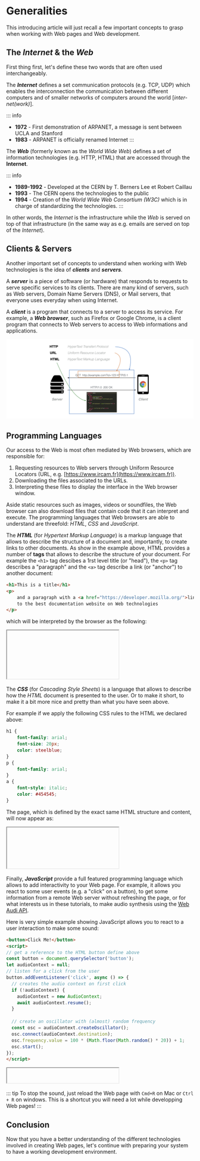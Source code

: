 <script setup>
import { withBase } from 'vitepress'
</script>

# Generalities

This introducing article will just recall a few important concepts to grasp when working with Web pages and Web development.

## The _Internet_ & the _Web_

First thing first, let's define these two words that are often used interchangeably.

The _**Internet**_ defines a set communication protocols (e.g. TCP, UDP) which enables the interconnection the communication between different computers and of smaller networks of computers around the world [_inter-net(work)_].

::: info
- **1972** - First demonstration of ARPANET, a message is sent between UCLA and Stanford
- **1983** - ARPANET is officially renamed Internet
:::

The _**Web**_ (formerly known as the _World Wide Web_) defines a set of information technologies (e.g. HTTP, HTML) that are accessed through the __Internet__.

::: info
- **1989-1992** - Developed at the CERN by T. Berners Lee et Robert Caillau 
- **1993** - The CERN opens the technologies to the public
- **1994** - Creation of the _World Wide Web Consortium (W3C)_ which is in charge of standardizing the technologies.
:::

In other words, the _Internet_ is the infrastructure while the _Web_ is served on top of that infrastructure (in the same way as e.g. emails are served on top of the _Internet_).

## Clients & Servers

Another important set of concepts to understand when working with Web technologies is the idea of _**clients**_ and _**servers**_.

A _**server**_ is a piece of software (or hardware) that responds to requests to serve specific services to its clients. There are many kind of servers, such as Web servers, Domain Name Servers (DNS), or Mail servers, that everyone uses everyday when using Internet.

A _**client**_ is a program that connects to a server to access its service. For example, a **_Web browser_**, such as Firefox or Google Chrome, is a client program that connects to Web servers to access to Web informations and applications.

![web-technologies](../assets/generalities/web-technologies.png)

## Programming Languages

Our access to the Web is most often mediated by Web browsers, which are responsible for:

1. Requesting resources to Web servers through Uniform Resource Locators (URL, e.g. [https://www.ircam.fr](https://www.ircam.fr)).
2. Downloading the files associated to the URLs.
3. Interpreting these files to display the interface in the Web browser window.

Aside static resources such as images, videos or soundfiles, the Web browser can also download files that contain code that it can interpret and execute. The programming languages that Web browsers are able to understand are threefold: _HTML_, _CSS_ and _JavaScript_.

The _**HTML**_ (for _Hypertext Markup Language_) is a markup language that allows to describe the structure of a document and, importantly, to create links to other documents. As show in the example above, HTML provides a number of __tags__ that allows to describe the structure of your document. For example the `<h1>` tag descibes a 1rst level title (or "head"), the `<p>` tag describes a "paragraph" and the `<a>` tag describe a link (or "anchor") to another document:

```html
<h1>This is a title</h1>
<p>
    and a paragraph with a <a href="https://developer.mozilla.org/">link</a> 
    to the best documentation website on Web technologies
</p>
```

which will be interpreted by the browser as the following:

<iframe style="height: 130px;" :src="withBase('/static-assets/generalities-html-example.htm')"></iframe>

The _**CSS**_ (for _Cascading Style Sheets_) is a language that allows to describe how the _HTML_ document is presented to the user. Or to make it short, to make it a bit more nice and pretty than what you have seen above.

For example if we apply the following CSS rules to the HTML we declared above:

```css
h1 {
    font-family: arial;
    font-size: 20px;
    color: steelblue;
}
p {
    font-family: arial;
}
a {
    font-style: italic;
    color: #454545;
}
```

The page, which is defined by the exact same HTML structure and content, will now appear as:

<iframe style="height: 110px;" :src="withBase('/static-assets/generalities-css-example.htm')"></iframe>

Finally, _**JavaScript**_ provide a full featured programming language which allows to add interactivity to your Web page. For example, it allows you react to some user events (e.g. a "click" on a button), to get some information from a remote Web server without refreshing the page, or for what interests us in these tutorials, to make audio synthesis using the [Web Audi API](https://www.w3.org/TR/webaudio/). 

Here is very simple example showing JavaScript allows you to react to a user interaction to make some sound:

```html
<button>Click Me!</button>
<script>
// get a reference to the HTML button define above
const button = document.querySelector('button');
let audioContext = null;
// listen for a click from the user
button.addEventListener('click', async () => {
  // creates the audio context on first click
  if (!audioContext) {
    audioContext = new AudioContext;
    await audioContext.resume();
  }

  // create an oscillator with (almost) random frequency
  const osc = audioContext.createOscillator();
  osc.connect(audioContext.destination);
  osc.frequency.value = 100 * (Math.floor(Math.random() * 20)) + 1;
  osc.start();
});
</script>
```

<iframe style="height: 40px;" :src="withBase('/static-assets/generalities-js-example.htm')"></iframe>

::: tip
To stop the sound, just reload the Web page with `Cmd+R` on Mac or `Ctrl + R` on windows. 
This is a shortcut you will need a lot while developping Web pages!
:::

## Conclusion

Now that you have a better understanding of the different technologies involved in creating Web pages, let's continue with preparing your system to have a working development environment.


